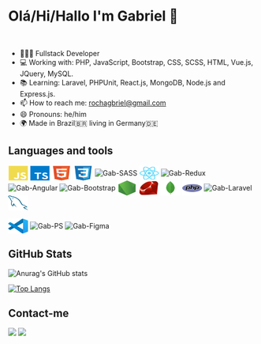 <h1>Olá/Hi/Hallo I'm Gabriel 👋</h1>

<br/>

- 🧑🏽‍💻 Fullstack Developer
- 💻 Working with: PHP, JavaScript, Bootstrap, CSS, SCSS, HTML, Vue.js, JQuery, MySQL.
- 📚 Learning: Laravel, PHPUnit, React.js, MongoDB, Node.js and Express.js.
- 📫 How to reach me: rochagbriel@gmail.com
- 😄 Pronouns: he/him
- 🌍 Made in Brazil🇧🇷 living in Germany🇩🇪

<h2>Languages and tools</h2>

<div style="display: inline_block">
  <img align="center" alt="Gab-Js" height="30" width="40" src="https://raw.githubusercontent.com/devicons/devicon/master/icons/javascript/javascript-plain.svg">
  <img align="center" alt="Gab-TypeScript" height="30" width="40" src="https://raw.githubusercontent.com/devicons/devicon/master/icons/typescript/typescript-plain.svg">
  <img align="center" alt="Gab-HTML" height="30" width="40" src="https://raw.githubusercontent.com/devicons/devicon/master/icons/html5/html5-original.svg">
  <img align="center" alt="Gab-CSS" height="30" width="40" src="https://raw.githubusercontent.com/devicons/devicon/master/icons/css3/css3-original.svg">
  <img align="center" alt="Gab-SASS" height="30" width="40" src="https://cdn.jsdelivr.net/gh/devicons/devicon/icons/sass/sass-original.svg" >
  <img align="center" alt="Gab-React" height="30" width="40" src="https://raw.githubusercontent.com/devicons/devicon/master/icons/react/react-original.svg">
  <img align="center" alt="Gab-Redux" height="30" width="40" src="https://cdn.jsdelivr.net/gh/devicons/devicon/icons/redux/redux-original.svg">
  <img align="center" alt="Gab-Angular" height="30" width="40" src="https://cdn.jsdelivr.net/gh/devicons/devicon/icons/angularjs/angularjs-original.svg">
  <img align="center" alt="Gab-Bootstrap" height="30" width="40" src="https://cdn.jsdelivr.net/gh/devicons/devicon/icons/bootstrap/bootstrap-original.svg">
  <img align="center" alt="Gab-Nodejs" height="30" width="40" src="https://raw.githubusercontent.com/devicons/devicon/master/icons/nodejs/nodejs-original.svg">
  <img align="center" alt="Gab-Rails" height="30" width="40" src="https://raw.githubusercontent.com/devicons/devicon/master/icons/ruby/ruby-original.svg">
  <img align="center" alt="Gab-MongoDB" height="30" width="40" src="https://raw.githubusercontent.com/devicons/devicon/master/icons/mongodb/mongodb-original.svg">
  <img align="center" alt="Gab-PHP" height="30" width="40" src="https://raw.githubusercontent.com/devicons/devicon/master/icons/php/php-original.svg">
  <img align="center" alt="Gab-Laravel" height="30" width="40" src="https://upload.wikimedia.org/wikipedia/commons/9/9a/Laravel.svg">
  <img align="center" alt="Gab-MySQL" height="30" width="40" src="https://raw.githubusercontent.com/devicons/devicon/master/icons/mysql/mysql-original.svg">
  <br />
  <br />
  <img align="center" alt="Gab-VScode" height="30" width="40" src="https://raw.githubusercontent.com/devicons/devicon/master/icons/vscode/vscode-original.svg">
  <img align="center" alt="Gab-PS" height="30" width="40" src="https://cdn.jsdelivr.net/gh/devicons/devicon/icons/photoshop/photoshop-original.svg">
  <img align="center" alt="Gab-Figma" height="30" width="40" src="https://cdn.jsdelivr.net/gh/devicons/devicon/icons/figma/figma-original.svg">
  
</div>

<h2>GitHub Stats</h2>

![Anurag's GitHub stats](https://github-readme-stats.vercel.app/api?username=rochagbriel&theme=transparent&show_icons=true&card_width=450)

[![Top Langs](https://github-readme-stats.vercel.app/api/top-langs/?username=rochagbriel&theme=transparent&card_width=450&hide=html)](https://github.com/rochagbriel/github-readme-stats)

<h2>Contact-me</h2>
<div>
<a href = "mailto:rochagbriel@gmail.com"><img src="https://img.shields.io/badge/-Gmail-%23333?style=for-the-badge&logo=gmail&logoColor=white" target="_blank"></a>
<a href="https://www.linkedin.com/in/gabrielrochagois" target="_blank"><img src="https://img.shields.io/badge/-LinkedIn-%230077B5?style=for-the-badge&logo=linkedin&logoColor=white" target="_blank"></a>
</div> 
